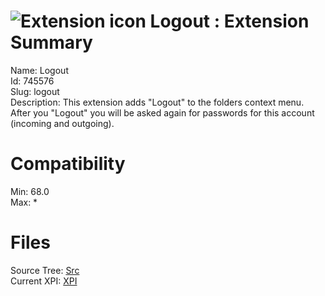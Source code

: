 # ![Extension icon](https://addons.thunderbird.net/static/img/addon-icons/default-64.png) Logout : Extension Summary

Name: Logout  
Id: 745576  
Slug: logout  
Description: This extension adds "Logout" to the folders context menu.
After you "Logout" you will be asked again for passwords for this account (incoming and outgoing).
  

# Compatibility
Min: 68.0  
Max: *  

# Files

Source Tree: [Src](C:/Dev/Thunderbird/ThunderKdB/xall/x68/745576-logout/src)  
Current XPI: [XPI](C:/Dev/Thunderbird/ThunderKdB/xall/x68/745576-logout/xpi)  



